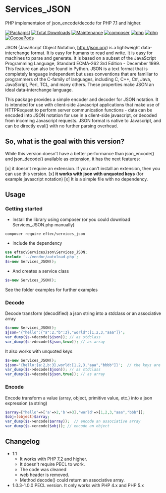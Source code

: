 # Services_JSON
PHP implementaion of json_encode/decode for PHP 7.1 and higher.

[![Packagist](https://img.shields.io/packagist/v/eftec/services_json.svg)](https://packagist.org/packages/eftec/services_json)
[![Total Downloads](https://poser.pugx.org/eftec/services_json/downloads)](https://packagist.org/packages/eftec/services_json)
[![Maintenance](https://img.shields.io/maintenance/yes/2022.svg)]()
[![composer](https://img.shields.io/badge/composer-%3E1.6-blue.svg)]()
[![php](https://img.shields.io/badge/php-7.x-green.svg)]()
[![php](https://img.shields.io/badge/php-8.x-green.svg)]()
[![CocoaPods](https://img.shields.io/badge/docs-70%25-yellow.svg)]()

JSON (JavaScript Object Notation, http://json.org) is a lightweight data-interchange format.
It is easy for humans to read and write. It is easy for machines to parse and generate.
It is based on a subset of the JavaScript Programming Language, Standard ECMA-262 3rd Edition - December 1999.
This feature can also be found in Python. JSON is a text format that is completely language independent
but uses conventions that are familiar to programmers of the C-family of languages, including
C, C++, C#, Java, JavaScript, Perl, TCL, and many others. These properties make JSON an ideal
data-interchange language.

This package provides a simple encoder and decoder for JSON notation. It is intended for use
with client-side Javascript applications that make use of HTTPRequest to perform server
communication functions - data can be encoded into JSON notation for use in a client-side
javascript, or decoded from incoming Javascript requests. JSON format is native to Javascript,
and can be directly eval() with no further parsing overhead.

## So, what is the goal with this version?

While this version doesn't have a better performance than json_encode() and json_decode() available as extension, 
it has the next features:

[x] it doesn't require an extension. If you can't install an extension, then you can use this version.
[x] **it works with json with unquoted keys** (for example javascript notation)
[x] It is a simple file with no dependency.

## Usage

### Getting started

* Install the library using composer (or you could download Services_JSON.php manually)
```shell
composer require eftec/services_json
```
* Include the dependency
```php
use eftec\ServicesJson\Services_JSON;
include '../vendor/autoload.php';
$s=new Services_JSON();
```

* And creates a service class
```php
$s=new Services_JSON();
```
See the folder examples for further examples

### Decode

Decode transform (decodified) a json string into a stdclass or an associative array

```php
$s=new Services_JSON();
$json='{"hello":{"a":2,"b":3},"world":[1,2,3,"aaa"]}';
var_dump($s->decode($json)); // as stdclass
var_dump($s->decode($json,true)); // as array
```
It also works with unquoted keys

```php
$s=new Services_JSON();
$json='{hello:{a:2,b:3},world:[1,2,3,"aaa","bbbb"]}';  // the keys are unquoted.
var_dump($s->decode($json)); // as stdclass
var_dump($s->decode($json,true)); // as array
```

### Encode

Encode transform a value (array, object, primitive value, etc.) into a json expression (a string)

```php
$array=["hello"=>['a'=>2,'b'=>3],'world'=>[1,2,3,"aaa","bbb"]];
$obj=(object)$array;
var_dump($s->encode($array));  // encode an associative array
var_dump($s->encode($obj)); // encode an object
```


## Changelog

* 1.1
  * It works with PHP 7.2 and higher.  
  * It doesn't require PECL to work.
  * The code was cleaned
  * web header is removed.
  * Method decode() could return an associative array.
* 1.0.3-1.0.0 PECL version. It only works with PHP 4.x and PHP 5.x

